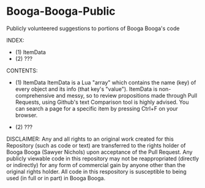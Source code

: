 # Booga-Booga-Public
Publicly volunteered suggestions to portions of Booga Booga's code

INDEX:
- (1) ItemData
- (2) ???



CONTENTS:

- (1) ItemData
ItemData is a Lua "array" which contains the name (key) of every object and its info (that key's "value"). ItemData is non-comprehensive and messy, so to review propositions made through Pull Requests, using Github's text Comparison tool is highly advised. You can search a page for a specific item by pressing Ctrl+F on your browser.
    
- (2) ???

DISCLAIMER:
Any and all rights to an original work created for this Repository (such as code or text) are transferred to the rights holder of Booga Booga (Sawyer Nichols) upon acceptance of the Pull Request. Any publicly viewable code in this repository may not be reappropriated (directly or indirectly) for any form of commercial gain by anyone other than the original rights holder. All code in this respository is susceptible to being used (in full or in part) in Booga Booga.
